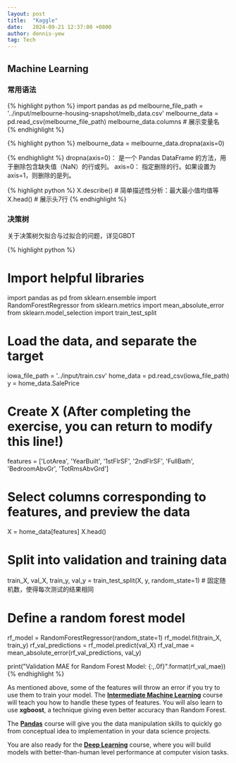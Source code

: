 ```yaml
---
layout: post
title:  "Kaggle"
date:   2024-09-21 12:37:00 +0800
author: dennis-yew
tag: Tech
---
```

## Machine Learning

### 常用语法
{% highlight python %}
import pandas as pd
melbourne_file_path = '../input/melbourne-housing-snapshot/melb_data.csv'
melbourne_data = pd.read_csv(melbourne_file_path)
melbourne_data.columns # 展示变量名
{% endhighlight %}

{% highlight python %}
melbourne_data = melbourne_data.dropna(axis=0)

{% endhighlight %}
dropna(axis=0)： 是一个 Pandas DataFrame 的方法，用于删除包含缺失值（NaN）的行或列。
axis=0： 指定删除的行。如果设置为 axis=1，则删除的是列。

{% highlight python %}
X.describe() # 简单描述性分析：最大最小值均值等
X.head() # 展示头7行
{% endhighlight %}

### 决策树
关于决策树欠拟合与过拟合的问题，详见GBDT

{% highlight python %}
# Import helpful libraries

import pandas as pd
from sklearn.ensemble import RandomForestRegressor
from sklearn.metrics import mean_absolute_error
from sklearn.model_selection import train_test_split

# Load the data, and separate the target
iowa_file_path = '../input/train.csv'
home_data = pd.read_csv(iowa_file_path)
y = home_data.SalePrice

# Create X (After completing the exercise, you can return to modify this line!)
features = ['LotArea', 'YearBuilt', '1stFlrSF', '2ndFlrSF', 'FullBath', 'BedroomAbvGr', 'TotRmsAbvGrd']

# Select columns corresponding to features, and preview the data
X = home_data[features]
X.head()

# Split into validation and training data
train_X, val_X, train_y, val_y = train_test_split(X, y, random_state=1) # 固定随机数，使得每次测试的结果相同

# Define a random forest model
rf_model = RandomForestRegressor(random_state=1)
rf_model.fit(train_X, train_y)
rf_val_predictions = rf_model.predict(val_X)
rf_val_mae = mean_absolute_error(rf_val_predictions, val_y)

print("Validation MAE for Random Forest Model: {:,.0f}".format(rf_val_mae))
{% endhighlight %}





As mentioned above, some of the features will throw an error if you try to use them to train your model. The **[Intermediate Machine Learning](https://www.kaggle.com/learn/intermediate-machine-learning)** course will teach you how to handle these types of features. You will also learn to use **xgboost**, a technique giving even better accuracy than Random Forest.

The **[Pandas](https://kaggle.com/Learn/Pandas)** course will give you the data manipulation skills to quickly go from conceptual idea to implementation in your data science projects.

You are also ready for the **[Deep Learning](https://kaggle.com/Learn/intro-to-Deep-Learning)** course, where you will build models with better-than-human level performance at computer vision tasks.
